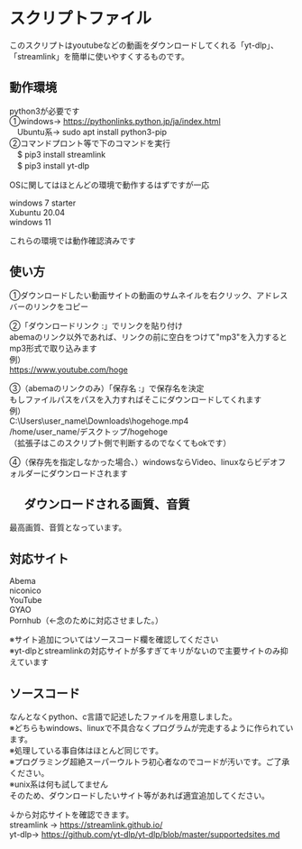 スクリプトファイル
=================
このスクリプトはyoutubeなどの動画をダウンロードしてくれる「yt-dlp」、「streamlink」を簡単に使いやすくするものです。

  
動作環境
--------
python3が必要です<br>
➀windows→ https://pythonlinks.python.jp/ja/index.html<br>
　Ubuntu系→ sudo apt install python3-pip<br>
➁コマンドプロント等で下のコマンドを実行<br>
　$ pip3 install streamlink<br>
　$ pip3 install  yt-dlp<br>

OSに関してはほとんどの環境で動作するはずですが一応

  windows 7 starter<br>
  Xubuntu 20.04<br>
  windows 11 
  
これらの環境では動作確認済みです

使い方
-----
➀ダウンロードしたい動画サイトの動画のサムネイルを右クリック、アドレスバーのリンクをコピー

➁「ダウンロードリンク :」でリンクを貼り付け<br>
abemaのリンク以外であれば、リンクの前に空白をつけて"mp3"を入力するとmp3形式で取り込みます<br>
例）<br>
https://www.youtube.com/hoge<br>

➂（abemaのリンクのみ）「保存名 :」で保存名を決定<br>
もしファイルパスをパスを入力すればそこにダウンロードしてくれます<br>
例）<br>
C:\Users\user_name\Downloads\hogehoge.mp4<br>
/home/user_name/デスクトップ/hogehoge<br>
（拡張子はこのスクリプト側で判断するのでなくてもokです）<br>

➃（保存先を指定しなかった場合、）windowsならVideo、linuxならビデオフォルダーにダウンロードされます<br>

　
ダウンロードされる画質、音質
-----------------------
最高画質、音質となっています。<br>


対応サイト
----------
Abema<br>
niconico<br>
YouTube<br>
GYAO<br>
Pornhub（←念のために対応させました。）<br>

※サイト追加についてはソースコード欄を確認してください<br>
※yt-dlpとstreamlinkの対応サイトが多すぎてキリがないので主要サイトのみ抑えています

ソースコード
-----------
なんとなくpython、c言語で記述したファイルを用意しました。<br>
※どちらもwindows、linuxで不具合なくプログラムが完走するように作られています。<br>
※処理している事自体はほとんど同じです。<br>
※プログラミング超絶スーパーウルトラ初心者なのでコードが汚いです。ご了承ください。<br>
※unix系は何も試してません<br>
そのため、ダウンロードしたいサイト等があれば適宜追加してください。<br>

↓から対応サイトを確認できます。<br>
streamlink → https://streamlink.github.io/<br>
yt-dlp→ https://github.com/yt-dlp/yt-dlp/blob/master/supportedsites.md<br>
